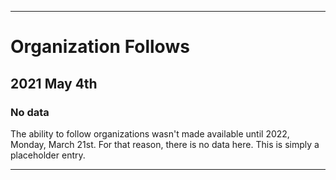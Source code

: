 
***

# Organization Follows

## 2021 May 4th

### No data

The ability to follow organizations wasn't made available until 2022, Monday, March 21st. For that reason, there is no data here. This is simply a placeholder entry.

***
